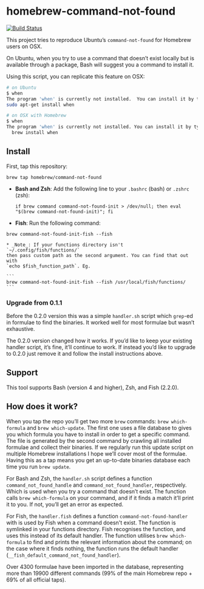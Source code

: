 # homebrew-command-not-found

[![Build Status](https://travis-ci.org/Homebrew/homebrew-command-not-found.svg?branch=master)](https://travis-ci.org/Homebrew/homebrew-command-not-found)

This project tries to reproduce Ubuntu’s `command-not-found` for Homebrew users
on OSX.

On Ubuntu, when you try to use a command that doesn’t exist locally but is
available through a package, Bash will suggest you a command to install it.

Using this script, you can replicate this feature on OSX:

```bash
# on Ubuntu
$ when
The program 'when' is currently not installed.  You can install it by typing:
sudo apt-get install when

# on OSX with Homebrew
$ when
The program 'when' is currently not installed. You can install it by typing:
  brew install when
```

## Install

First, tap this repository: 
```
brew tap homebrew/command-not-found
```

* **Bash and Zsh**: Add the following line to your `.bashrc` (bash) or `.zshrc` (zsh):
    ```
    if brew command command-not-found-init > /dev/null; then eval "$(brew command-not-found-init)"; fi
    ```
    
* **Fish**: Run the following command:
 ```
brew command-not-found-init-fish --fish
 ```
    * _Note_: If your functions directory isn't  `~/.config/fish/functions/` 
    then pass custom path as the second argument. You can find that out with 
    `echo $fish_function_path`. Eg.
    
    ```
    brew command-not-found-init-fish --fish /usr/local/fish/functions/
    ```

### Upgrade from 0.1.1

Before the 0.2.0 version this was a simple `handler.sh` script which `grep`-ed
in formulae to find the binaries. It worked well for most formulae but wasn’t
exhaustive.

The 0.2.0 version changed how it works. If you’d like to keep your existing
handler script, it’s fine, it’ll continue to work. If instead you’d like to
upgrade to 0.2.0 just remove it and follow the install instructions above.

## Support

This tool supports Bash (version 4 and higher), Zsh, and Fish (2.2.0).

## How does it work?

When you tap the repo you’ll get two more `brew` commands: `brew which-formula`
and `brew which-update`. The first one uses a file database to gives you which
formula you have to install in order to get a specific command. The file is
generated by the second command by crawling all installed formulae and collect
their binaries. If we regularly run this update script on multiple Homebrew
installations I hope we’ll cover most of the formulae. Having this as a tap
means you get an up-to-date binaries database each time you run `brew update`.

For Bash and Zsh, the `handler.sh` script defines a function
`command_not_found_handle` and `command_not_found_handler`, respectively.
Which is used when you try a command that doesn’t exist. The function calls
`brew which-formula` on your command, and if it finds a match it’ll print it to you.
If not, you’ll get an error as expected.

For Fish, the `handler.fish` defines a function `command-not-found-handler` with is
used by Fish when a command doesn't exist. The function is symlinked in your
functions directory. Fish recognises the function, and uses this instead of its default
handler. The function utilises `brew which-formula` to find and prints the relevant
information about the command; on the case where it finds nothing, the function
runs the default handler (`__fish_default_command_not_found_handler`).

Over 4300 formulae have been imported in the database, representing more than
19900 different commands (99% of the main Homebrew repo + 69% of all official
taps).

